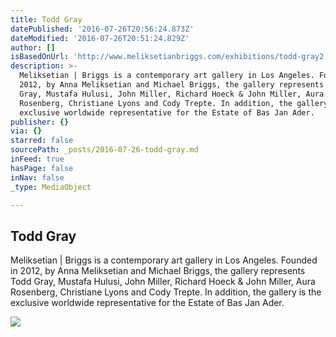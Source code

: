 ```yaml
---
title: Todd Gray
datePublished: '2016-07-26T20:56:24.873Z'
dateModified: '2016-07-26T20:51:24.829Z'
author: []
isBasedOnUrl: 'http://www.meliksetianbriggs.com/exhibitions/todd-gray2'
description: >-
  Meliksetian | Briggs is a contemporary art gallery in Los Angeles. Founded in
  2012, by Anna Meliksetian and Michael Briggs, the gallery represents Todd
  Gray, Mustafa Hulusi, John Miller, Richard Hoeck & John Miller, Aura
  Rosenberg, Christiane Lyons and Cody Trepte. In addition, the gallery is the
  exclusive worldwide representative for the Estate of Bas Jan Ader.
publisher: {}
via: {}
starred: false
sourcePath: _posts/2016-07-26-todd-gray.md
inFeed: true
hasPage: false
inNav: false
_type: MediaObject

---
```

<article style=""><h1>Todd Gray</h1><p>Meliksetian | Briggs is a contemporary art gallery in Los Angeles. Founded in 2012, by Anna Meliksetian and Michael Briggs, the gallery represents Todd Gray, Mustafa Hulusi, John Miller, Richard Hoeck &amp; John Miller, Aura Rosenberg, Christiane Lyons and Cody Trepte. In addition, the gallery is the exclusive worldwide representative for the Estate of Bas Jan Ader.</p><img src="https://s3.amazonaws.com/files.collageplatform.com.prod/image_cache/1010x580_fit/5488a59707a72cdd3762d921/d1c4be57e63f34be222f349228d06a10.jpeg" /></article>